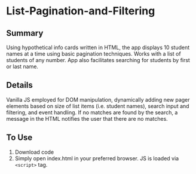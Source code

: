 # List-Pagination-and-Filtering

## Summary

Using hypothetical info cards written in HTML, the app displays 10 student names at a time using basic pagination techniques. Works with a list of students of any number.
App also facilitates searching for students by first or last name.

## Details

Vanilla JS employed for DOM manipulation, dynamically adding new pager elements based on size of list items (i.e. student names), search input and filtering, and event handling.
If no matches are found by the search, a message in the HTML notifies the user that there are no matches.

## To Use

1. Download code
2. Simply open index.html in your preferred browser. JS is loaded via `<script>` tag.
